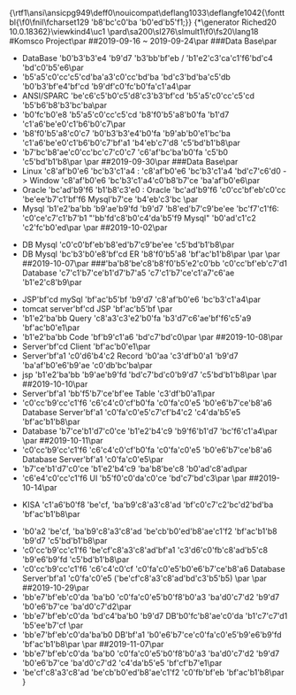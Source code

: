 {\rtf1\ansi\ansicpg949\deff0\nouicompat\deflang1033\deflangfe1042{\fonttbl{\f0\fnil\fcharset129 \'b8\'bc\'c0\'ba \'b0\'ed\'b5\'f1;}}
{\*\generator Riched20 10.0.18362}\viewkind4\uc1 
\pard\sa200\sl276\slmult1\f0\fs20\lang18 #Komsco Project\par
##2019-09-16 ~ 2019-09-24\par
###Data Base\par
 - DataBase \'b0\'b3\'b3\'e4 \'b9\'d7 \'b3\'bb\'bf\'eb / \'b1\'e2\'c3\'ca\'c1\'f6\'bd\'c4 \'bd\'c0\'b5\'e6\par
 - \'b5\'a5\'c0\'cc\'c5\'cd\'ba\'a3\'c0\'cc\'bd\'ba \'bd\'c3\'bd\'ba\'c5\'db \'b0\'b3\'bf\'e4\'bf\'cd \'b9\'df\'c0\'fc\'b0\'fa\'c1\'a4\par
 - ANSI/SPARC \'be\'c6\'c5\'b0\'c5\'d8\'c3\'b3\'bf\'cd \'b5\'a5\'c0\'cc\'c5\'cd \'b5\'b6\'b8\'b3\'bc\'ba\par
 - \'b0\'fc\'b0\'e8 \'b5\'a5\'c0\'cc\'c5\'cd \'b8\'f0\'b5\'a8\'b0\'fa \'b1\'d7 \'c1\'a6\'be\'e0\'c1\'b6\'b0\'c7\par
 - \'b8\'f0\'b5\'a8\'c0\'c7 \'b0\'b3\'b3\'e4\'b0\'fa \'b9\'ab\'b0\'e1\'bc\'ba \'c1\'a6\'be\'e0\'c1\'b6\'b0\'c7\'bf\'a1 \'b4\'eb\'c7\'d8 \'c5\'bd\'b1\'b8\par
 - \'b7\'bc\'b8\'ae\'c0\'cc\'bc\'c7\'c0\'c7 \'c6\'af\'bc\'ba\'b0\'fa \'c5\'b0 \'c5\'bd\'b1\'b8\par
\par
##2019-09-30\par
###Data Base\par
 - Linux \'c8\'af\'b0\'e6 \'bc\'b3\'c1\'a4 : \'c8\'af\'b0\'e6 \'bc\'b3\'c1\'a4 \'bd\'c7\'c6\'d0 -> Window \'c8\'af\'b0\'e6 \'bc\'b3\'c1\'a4\'c0\'b8\'b7\'ce \'ba\'af\'b0\'e6\par
 - Oracle \'bc\'ad\'b9\'f6 \'b1\'b8\'c3\'e0 : Oracle \'bc\'ad\'b9\'f6 \'c0\'cc\'bf\'eb\'c0\'cc \'be\'ee\'b7\'c1\'bf\'f6 Mysql\'b7\'ce \'b4\'eb\'c3\'bc \par
 - Mysql \'b1\'e2\'ba\'bb \'b9\'ae\'b9\'fd \'b9\'d7 \'b8\'ed\'b7\'c9\'be\'ee \'bc\'f7\'c1\'f6: \'c0\'ce\'c7\'c1\'b7\'b1 "\'bb\'fd\'c8\'b0\'c4\'da\'b5\'f9 Mysql" \'b0\'ad\'c1\'c2 \'c2\'fc\'b0\'ed\par
\par
##2019-10-02\par
* DB Mysql \'c0\'c0\'bf\'eb\'b8\'ed\'b7\'c9\'be\'ee \'c5\'bd\'b1\'b8\par
* DB Mysql \'bc\'b3\'b0\'e8\'bf\'cd ER \'b8\'f0\'b5\'a8 \'bf\'ac\'b1\'b8\par
\par
\par
##2019-10-07\par
###\'ba\'b8\'be\'c8\'b8\'f0\'b5\'e2\'c0\'bb \'c0\'cc\'bf\'eb\'c7\'d1 Database \'c7\'c1\'b7\'ce\'b1\'d7\'b7\'a5 \'c7\'c1\'b7\'ce\'c1\'a7\'c6\'ae \'b1\'e2\'c8\'b9\par
 - JSP\'bf\'cd mySql \'bf\'ac\'b5\'bf \'b9\'d7 \'c8\'af\'b0\'e6 \'bc\'b3\'c1\'a4\par
 - tomcat server\'bf\'cd JSP \'bf\'ac\'b5\'bf \par
 - \'b1\'e2\'ba\'bb Query \'c8\'a3\'c3\'e2\'b0\'fa \'b3\'d7\'c6\'ae\'bf\'f6\'c5\'a9 \'bf\'ac\'b0\'e1\par
 - \'b1\'e2\'ba\'bb Code \'bf\'b9\'c1\'a6 \'bd\'c7\'bd\'c0\par
\par
##2019-10-08\par
 - Server\'bf\'cd Client \'bf\'ac\'b0\'e1\par
 - Server\'bf\'a1 \'c0\'d6\'b4\'c2 Record \'b0\'aa \'c3\'df\'b0\'a1 \'b9\'d7 \'ba\'af\'b0\'e6\'b9\'ae \'c0\'db\'bc\'ba\par
 - jsp \'b1\'e2\'ba\'bb \'b9\'ae\'b9\'fd \'bd\'c7\'bd\'c0\'b9\'d7 \'c5\'bd\'b1\'b8\par
\par
##2019-10-10\par
 - Server\'bf\'a1 \'bb\'f5\'b7\'ce\'bf\'ee Table \'c3\'df\'b0\'a1\par
 - \'c0\'cc\'b9\'cc\'c1\'f6 \'c6\'c4\'c0\'cf\'b0\'fa \'c0\'fa\'c0\'e5 \'b0\'e6\'b7\'ce\'b8\'a6 Database Server\'bf\'a1 \'c0\'fa\'c0\'e5\'c7\'cf\'b4\'c2 \'c4\'da\'b5\'e5 \'bf\'ac\'b1\'b8\par
 - Database \'b7\'ce\'b1\'d7\'c0\'ce \'b1\'e2\'b4\'c9 \'b9\'f6\'b1\'d7 \'bc\'f6\'c1\'a4\par
\par
##2019-10-11\par
 - \'c0\'cc\'b9\'cc\'c1\'f6 \'c6\'c4\'c0\'cf\'b0\'fa \'c0\'fa\'c0\'e5 \'b0\'e6\'b7\'ce\'b8\'a6 Database Server\'bf\'a1 \'c0\'fa\'c0\'e5\par
 - \'b7\'ce\'b1\'d7\'c0\'ce \'b1\'e2\'b4\'c9 \'ba\'b8\'be\'c8 \'b0\'ad\'c8\'ad\par
 - \'c6\'e4\'c0\'cc\'c1\'f6 UI \'b5\'f0\'c0\'da\'c0\'ce \'bd\'c7\'bd\'c3\par
\par
##2019-10-14\par
* KISA \'c1\'a6\'b0\'f8 \'be\'cf, \'ba\'b9\'c8\'a3\'c8\'ad \'bf\'c0\'c7\'c2\'bc\'d2\'bd\'ba \'bf\'ac\'b1\'b8\par
 - \'b0\'a2 \'be\'cf, \'ba\'b9\'c8\'a3\'c8\'ad \'be\'cb\'b0\'ed\'b8\'ae\'c1\'f2 \'bf\'ac\'b1\'b8 \'b9\'d7 \'c5\'bd\'b1\'b8\par
 - \'c0\'cc\'b9\'cc\'c1\'f6 \'be\'cf\'c8\'a3\'c8\'ad\'bf\'a1 \'c3\'d6\'c0\'fb\'c8\'ad\'b5\'c8 \'b9\'e6\'b9\'fd \'c5\'bd\'b1\'b8\par
 - \'c0\'cc\'b9\'cc\'c1\'f6 \'c6\'c4\'c0\'cf \'c0\'fa\'c0\'e5\'b0\'e6\'b7\'ce\'b8\'a6 Database Server\'bf\'a1 \'c0\'fa\'c0\'e5 (\'be\'cf\'c8\'a3\'c8\'ad\'bd\'c3\'b5\'b5) \par
\par
##2019-10-29\par
- \'bb\'e7\'bf\'eb\'c0\'da \'ba\'b0 \'c0\'fa\'c0\'e5\'b0\'f8\'b0\'a3 \'ba\'d0\'c7\'d2 \'b9\'d7 \'b0\'e6\'b7\'ce \'ba\'d0\'c7\'d2\par
- \'bb\'e7\'bf\'eb\'c0\'da \'bd\'c4\'ba\'b0 \'b9\'d7 DB\'b0\'fc\'b8\'ae\'c0\'da \'b1\'c7\'c7\'d1 \'b5\'ee\'b7\'cf \par
 - \'bb\'e7\'bf\'eb\'c0\'da\'ba\'b0 DB\'bf\'a1 \'b0\'e6\'b7\'ce\'c0\'fa\'c0\'e5\'b9\'e6\'b9\'fd \'bf\'ac\'b1\'b8\par
\par
##2019-11-07\par
- \'bb\'e7\'bf\'eb\'c0\'da \'ba\'b0 \'c0\'fa\'c0\'e5\'b0\'f8\'b0\'a3 \'ba\'d0\'c7\'d2 \'b9\'d7 \'b0\'e6\'b7\'ce \'ba\'d0\'c7\'d2 \'c4\'da\'b5\'e5 \'bf\'cf\'b7\'e1\par
- \'be\'cf\'c8\'a3\'c8\'ad \'be\'cb\'b0\'ed\'b8\'ae\'c1\'f2 \'c0\'fb\'bf\'eb \'bf\'ac\'b1\'b8\par
}
 